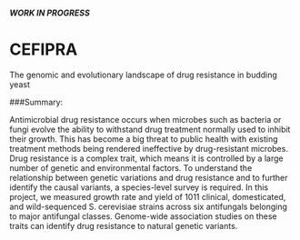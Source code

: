 #### ***WORK IN PROGRESS***
# CEFIPRA 
The genomic and evolutionary landscape of drug resistance in budding yeast

###Summary:

Antimicrobial drug resistance occurs when microbes such as bacteria or fungi evolve the ability to withstand drug treatment normally used to inhibit their growth. This has become a big threat to public health with existing treatment methods being rendered ineffective by drug-resistant microbes. Drug resistance is a complex trait, which means it is controlled by a large number of genetic and environmental factors. To understand the relationship between genetic variations and drug resistance and to further identify the causal variants, a species-level survey is required. In this project, we measured growth rate and yield of 1011 clinical, domesticated, and wild-sequenced S. cerevisiae strains across six antifungals belonging to major antifungal classes. Genome-wide association studies on these traits can identify drug resistance to natural genetic variants. 
